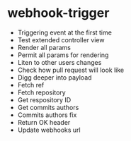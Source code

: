 # webhook-trigger

- Triggering event at the first time
- Test extended controller view
- Render all params
- Permit all params for rendering
- Liten to other users changes
- Check how pull request will look like
- Digg deeper into payload
- Fetch ref
- Fetch repository
- Get respository ID
- Get commits authors
- Commits authors fix
- Return OK header
- Update webhooks url
